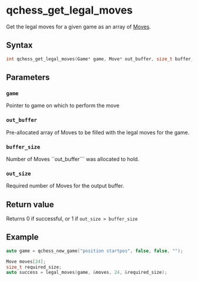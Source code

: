 # qchess_get_legal_moves
Get the legal moves for a given game as an array of [Moves](./Move.md).

## Syntax
```cpp
int qchess_get_legal_moves(Game* game, Move* out_buffer, size_t buffer_size, size_t* out_size);
```

## Parameters
### ```game```
Pointer to game on which to perform the move

### ```out_buffer```
Pre-allocated array of Moves to be filled with the legal moves for the game.

### ```buffer_size```
Number of Moves ``out_buffer``` was allocated to hold.

### ```out_size```
Required number of Moves for the output buffer.

## Return value
Returns 0 if successful, or 1 if ```out_size > buffer_size```

## Example
```cpp
auto game = qchess_new_game("position startpos", false, false, "");

Move moves[24];
size_t required_size;
auto success = legal_moves(game, &moves, 24, &required_size);
```
